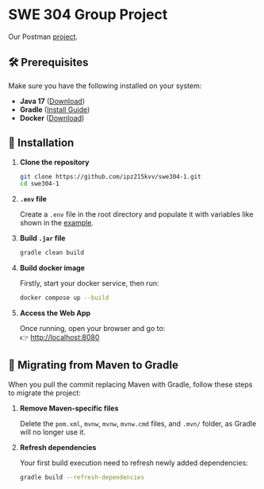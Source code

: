 # **SWE 304 Group Project**

Our Postman [project](https://www.postman.com/iamkorniichuk/swe304/).

## **🛠 Prerequisites**

Make sure you have the following installed on your system:

- **Java 17** ([Download](https://adoptium.net/))
- **Gradle** ([Install Guide](https://gradle.org/install/))
- **Docker** ([Download](https://www.docker.com/products/docker-desktop/))

## **📂 Installation**

1. **Clone the repository**

    ```bash
    git clone https://github.com/ipz215kvv/swe304-1.git
    cd swe304-1
    ```

2. **`.env` file**

    Create a `.env` file in the root directory and populate it with variables like shown in the [example](.env.example).

3. **Build `.jar` file**

    ```bash
    gradle clean build
    ```

4. **Build docker image**

    Firstly, start your docker service, then run:

    ```bash
    docker compose up --build
    ```

5. **Access the Web App**

    Once running, open your browser and go to:  
    👉 [http://localhost:8080](http://localhost:8080)


## **🧳 Migrating from Maven to Gradle**

When you pull the commit replacing Maven with Gradle, follow these steps to migrate the project:

1. **Remove Maven-specific files**

   Delete the `pom.xml`, `mvnw`, `mvnw`, `mvnw.cmd` files, and `.mvn/` folder, as Gradle will no longer use it.

2. **Refresh dependencies**

    Your first build execution need to refresh newly added dependencies:

    ```bash
    gradle build --refresh-dependencies
    ```
